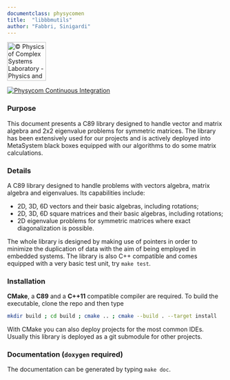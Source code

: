 ```yaml
---
documentclass: physycomen
title:  "libbbmutils"
author: "Fabbri, Sinigardi"
---
```


<a href="http://www.physycom.unibo.it">
<div class="image">
<img src="https://cdn.rawgit.com/physycom/templates/697b327d/logo_unibo.png" width="90" height="90" alt="© Physics of Complex Systems Laboratory - Physics and Astronomy Department - University of Bologna">
</div>
</a>

[![Physycom Continuous Integration](https://github.com/physycom/libbbmutils/actions/workflows/ccpp.yml/badge.svg)](https://github.com/physycom/libbbmutils/actions/workflows/ccpp.yml)

### Purpose

This document presents a C89 library designed to handle vector and matrix algebra and 2x2 eigenvalue problems for symmetric matrices.
The library has been extensively used for our projects and is actively deployed into MetaSystem black boxes equipped with our algorithms to do some matrix calculations.

### Details

A C89 library designed to handle problems with vectors algebra, matrix algebra and eigenvalues. Its capabilities include:

- 2D, 3D, 6D vectors and their basic algebras, including rotations;
- 2D, 3D, 6D square matrices and their basic algebras, including rotations;
- 2D eigenvalue problems for symmetric matrices where exact diagonalization is possible.

The whole library is designed by making use of pointers in order to minimize the duplication of data with the aim of being employed in embedded systems.
The library is also C++ compatible and comes equipped with a very basic test unit, try `make test`.

### Installation

**CMake**, a **C89** and a **C++11** compatible compiler are required. To build the executable, clone the repo and then type  

```bash
mkdir build ; cd build ; cmake .. ; cmake --build . --target install
```

With CMake you can also deploy projects for the most common IDEs.  
Usually this library is deployed as a git submodule for other projects.

### Documentation (``doxygen`` required)

The documentation can be generated by typing ``make doc``.
